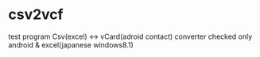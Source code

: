 # csv2vcf
test program
Csv(excel) <-> vCard(adroid contact) converter
checked only android & excel(japanese windows8.1)

